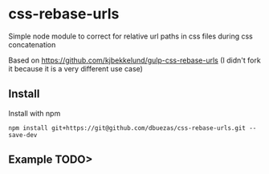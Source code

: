 css-rebase-urls
===============

Simple node module to correct for relative url paths in css files during css concatenation

Based on https://github.com/kjbekkelund/gulp-css-rebase-urls (I didn't fork it because it is a very different use case)


## Install

Install with npm

```
npm install git+https://git@github.com/dbuezas/css-rebase-urls.git --save-dev
```

## Example TODO>

```javascript

```
